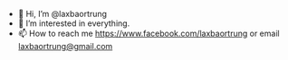 - 👋 Hi, I’m @laxbaortrung
- 👀 I’m interested in everything.
- 📫 How to reach me https://www.facebook.com/laxbaortrung or email laxbaortrung@gmail.com

<!---
laxbaortrung/laxbaortrung is a ✨ special ✨ repository because its `README.md` (this file) appears on your GitHub profile.
You can click the Preview link to take a look at your changes.
--->
